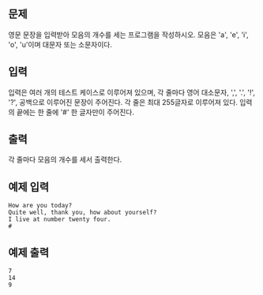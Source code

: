 ## 문제

영문 문장을 입력받아 모음의 개수를 세는 프로그램을 작성하시오. 모음은 'a', 'e', 'i', 'o', 'u'이며 대문자 또는 소문자이다.

## 입력

입력은 여러 개의 테스트 케이스로 이루어져 있으며, 각 줄마다 영어 대소문자, ',', '.', '!', '?', 공백으로 이루어진 문장이 주어진다. 각 줄은 최대 255글자로 이루어져 있다.
입력의 끝에는 한 줄에 '#' 한 글자만이 주어진다.

## 출력

각 줄마다 모음의 개수를 세서 출력한다.

## 예제 입력

```
How are you today?
Quite well, thank you, how about yourself?
I live at number twenty four.
#
```

## 예제 출력

```
7
14
9
```
